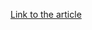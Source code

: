 [Link to the article](https://welivesecurity.com/2020/07/16/mac-cryptocurrency-trading-application-rebranded-bundled-malware/)
